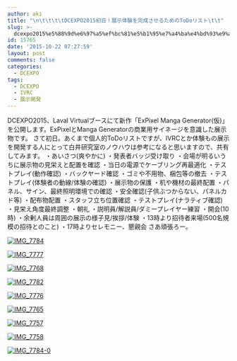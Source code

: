 ```yaml
---
author: aki
title: "\n\t\t\t\tDCEXPO2015初日！展示体験を完成させるためのToDoリスト\t\t"
slug: >-
  dcexpo2015%e5%88%9d%e6%97%a5%ef%bc%81%e5%b1%95%e7%a4%ba%e4%bd%93%e9%a8%93%e3%82%92%e5%ae%8c%e6%88%90%e3%81%95%e3%81%9b%e3%82%8b%e3%81%9f%e3%82%81%e3%81%aetodo%e3%83%aa%e3%82%b9%e3%83%88
id: 15765
date: '2015-10-22 07:27:59'
layout: post
comments: false
categories:
  - DCEXPO
tags:
  - DCEXPO
  - IVRC
  - 展示開発
---
```


DCEXPO2015、Laval Virtualブースにて新作「ExPixel Manga Generator(仮)」を公開します。ExPixelとManga Generatorの商業用サイネージを意識した展示物です。 さて初日。あくまで個人的ToDoリストですが、IVRCとか体験もの展示を開発する人にとって白井研究室のノウハウは参考になると思いますので、共有してみます。 ・あいさつ(爽やかに) ・発表者バッジ受け取り ・会場が明るいうちに展示物の見栄えと配置を確認 ・当日の電源でケーブリング再最適化 ・テストプレイ(動作確認) ・バックヤード確認 ・ゴミや不用物、梱包等の撤去 ・テストプレイ(体験者の動線/体験の確認) ・展示物の保護 ・机や機材の最終配置 ・パネル、サイン、最終照明環境での確認 ・安全確認(子供ぶつからない、パネルカド等) ・配布物配置 ・スタッフ立ち位置確認 ・テストプレイ(ナラティブ確認) ・見栄え角度最終調整 ・朝礼 ・説明員/解説員/ダミープレイヤー練習 ・開会(10時) ・余剰人員は周囲の展示の様子見/挨拶/体験 ・13時より招待者来場(500名規模の招待とのこと) ・17時よりセレモニー、懇親会 さあ頑張ろー。  

[![IMG_7784](http://aki.shirai.as/wp-content/uploads/2015/10/IMG_7784.jpg)](http://aki.shirai.as/wp-content/uploads/2015/10/IMG_7784.jpg)  

[![IMG_7777](http://aki.shirai.as/wp-content/uploads/2015/10/IMG_7777.jpg)](http://aki.shirai.as/wp-content/uploads/2015/10/IMG_7777.jpg)  

[![IMG_7768](http://aki.shirai.as/wp-content/uploads/2015/10/IMG_7768.jpg)](http://aki.shirai.as/wp-content/uploads/2015/10/IMG_7768.jpg)  

[![IMG_7782](http://aki.shirai.as/wp-content/uploads/2015/10/IMG_7782.jpg)](http://aki.shirai.as/wp-content/uploads/2015/10/IMG_7782.jpg)  

[![IMG_7776](http://aki.shirai.as/wp-content/uploads/2015/10/IMG_7776.jpg)](http://aki.shirai.as/wp-content/uploads/2015/10/IMG_7776.jpg)  

[![IMG_7765](http://aki.shirai.as/wp-content/uploads/2015/10/IMG_7765.jpg)](http://aki.shirai.as/wp-content/uploads/2015/10/IMG_7765.jpg)  

[![IMG_7757](http://aki.shirai.as/wp-content/uploads/2015/10/IMG_7757.jpg)](http://aki.shirai.as/wp-content/uploads/2015/10/IMG_7757.jpg)  

[![IMG_7758](http://aki.shirai.as/wp-content/uploads/2015/10/IMG_7758.jpg)](http://aki.shirai.as/wp-content/uploads/2015/10/IMG_7758.jpg)  

[![IMG_7784-0](http://aki.shirai.as/wp-content/uploads/2015/10/IMG_7784-0.jpg)](http://aki.shirai.as/wp-content/uploads/2015/10/IMG_7784-0.jpg)